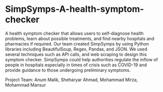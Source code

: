 # SimpSymps-A-health-symptom-checker
A health symptom checker that allows users to self-diagnose health problems, learn about possible treatments, and find nearby hospitals and pharmacies if required. Our team created SimpSymps by using Python libraries including BeautifulSoup, Regex, Pandas, and JSON. We used several techniques such as API calls, and web scraping to design this symptom checker. SimpSymps could help authorities regulate the inflow of people in hospitals especially in times of crisis such as COVID-19 and provide guidance to those undergoing preliminary symptoms. 
 
Project Team: Anum Malik, Sheharyar Ahmad, Mohammad Mirza, Mohammad Mansur
